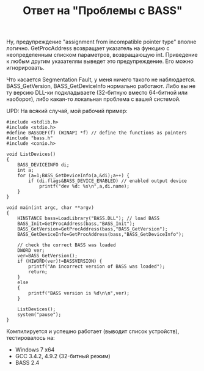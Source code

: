 ﻿---
title: "Ответ на \"Проблемы с BASS\""
se.owner.user_id: 240512
se.owner.display_name: "MSDN.WhiteKnight"
se.owner.link: "https://ru.stackoverflow.com/users/240512/msdn-whiteknight"
se.answer_id: 709391
se.question_id: 708052
se.post_type: answer
se.score: 3
se.is_accepted: False
---
<p>Ну, предупреждение "assignment from incompatible pointer type" вполне логично. GetProcAddress возвращает указатель на функцию с неопределенным списком параметров, возвращающую int. Приведение к любым другим указателям выведет это предупреждение. Его можно игнорировать.</p>

<p>Что касается Segmentation Fault, у меня ничего такого не наблюдается. BASS_GetVersion, BASS_GetDeviceInfo нормально работают. Либо вы не ту версию DLL-ки подкладываете (32-битную вместо 64-битной или наоборот), либо какая-то локальная проблема с вашей системой.</p>

<p>UPD: На всякий случай, мой рабочий пример:</p>

<pre><code>#include &lt;stdlib.h&gt;
#include &lt;stdio.h&gt;
#define BASSDEF(f) (WINAPI *f) // define the functions as pointers
#include "bass.h"
#include &lt;conio.h&gt;

void ListDevices()
{
    BASS_DEVICEINFO di;
    int a;
    for (a=1;BASS_GetDeviceInfo(a,&amp;di);a++) {
        if (di.flags&amp;BASS_DEVICE_ENABLED) // enabled output device
            printf("dev %d: %s\n",a,di.name);
    }
}

void main(int argc, char **argv)
{
    HINSTANCE bass=LoadLibrary("BASS.DLL"); // load BASS
    BASS_Init=GetProcAddress(bass,"BASS_Init");
    BASS_GetVersion=GetProcAddress(bass,"BASS_GetVersion");
    BASS_GetDeviceInfo=GetProcAddress(bass,"BASS_GetDeviceInfo");

    // check the correct BASS was loaded
    DWORD ver;
    ver=BASS_GetVersion();
    if (HIWORD(ver)!=BASSVERSION) {
        printf("An incorrect version of BASS was loaded");
        return;
    }
    else
    {
        printf("BASS version is %d\n\n",ver);
    }

    ListDevices();
    system("pause");
}
</code></pre>

<p>Компилируется и успешно работает (выводит список устройств), тестировалось на:</p>

<ul>
<li>Windows 7 x64</li>
<li>GCC 3.4.2, 4.9.2 (32-битный режим)</li>
<li>BASS 2.4</li>
</ul>
